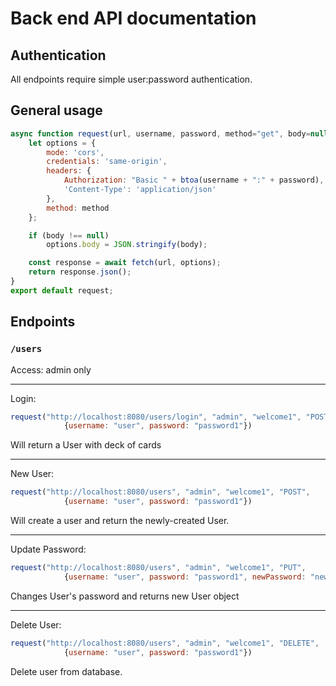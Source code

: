# Back end API documentation

## Authentication

All endpoints require simple user:password authentication.

## General usage

```javascript
async function request(url, username, password, method="get", body=null) {
    let options = {
        mode: 'cors',
        credentials: 'same-origin',
        headers: {
            Authorization: "Basic " + btoa(username + ":" + password),
            'Content-Type': 'application/json'
        },
        method: method
    };

    if (body !== null)
        options.body = JSON.stringify(body);

    const response = await fetch(url, options);
    return response.json();
}
export default request;
```

## Endpoints

### `/users`

Access: admin only


---

Login:
```javascript
request("http://localhost:8080/users/login", "admin", "welcome1", "POST",
            {username: "user", password: "password1"})
```
Will return a User with deck of cards

---

New User:
```javascript
request("http://localhost:8080/users", "admin", "welcome1", "POST",
            {username: "user", password: "password1"})
```
Will create a user and return the newly-created User.

---

Update Password:
```javascript
request("http://localhost:8080/users", "admin", "welcome1", "PUT",
            {username: "user", password: "password1", newPassword: "newpassword"})
```
Changes User's password and returns new User object

---

Delete User:
```javascript
request("http://localhost:8080/users", "admin", "welcome1", "DELETE",
            {username: "user", password: "password1"})
```
Delete user from database.
